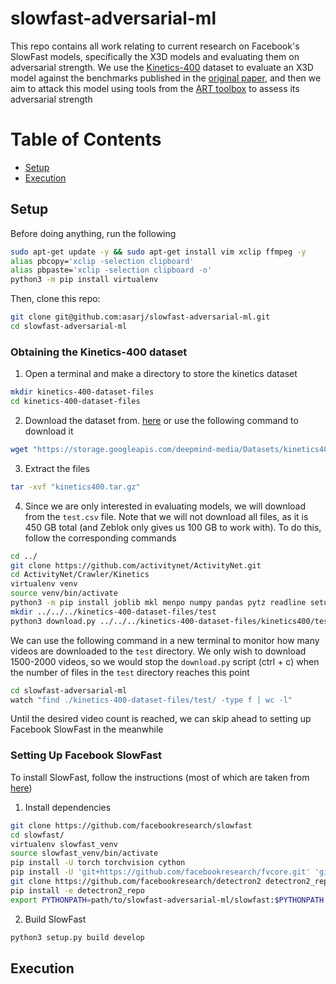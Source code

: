 # slowfast-adversarial-ml

This repo contains all work relating to current research on Facebook's SlowFast models, specifically the X3D models and evaluating them on adversarial strength. We use the [Kinetics-400](https://deepmind.com/research/open-source/kinetics) dataset to evaluate an X3D model against the benchmarks published in the [original paper](https://arxiv.org/pdf/2004.04730.pdf), and then we aim to attack this model using tools from the [ART toolbox](https://github.com/Trusted-AI/adversarial-robustness-toolbox/blob/main/examples/get_started_pytorch.py) to assess its adversarial strength

# Table of Contents
- [Setup](#Setup)
- [Execution](#Execution)

## Setup
Before doing anything, run the following
```bash
sudo apt-get update -y && sudo apt-get install vim xclip ffmpeg -y
alias pbcopy='xclip -selection clipboard'
alias pbpaste='xclip -selection clipboard -o'
python3 -m pip install virtualenv
```
Then, clone this repo:
```bash
git clone git@github.com:asarj/slowfast-adversarial-ml.git
cd slowfast-adversarial-ml
```
### Obtaining the Kinetics-400 dataset
1. Open a terminal and make a directory to store the kinetics dataset
```bash
mkdir kinetics-400-dataset-files
cd kinetics-400-dataset-files
```
2. Download the dataset from. [here](https://deepmind.com/research/open-source/kinetics) or use the following command to download it
```bash
wget "https://storage.googleapis.com/deepmind-media/Datasets/kinetics400.tar.gz"
```
3. Extract the files
```bash
tar -xvf "kinetics400.tar.gz"
```
4. Since we are only interested in evaluating models, we will download from the `test.csv` file. Note that we will not download all files, as it is 450 GB total (and Zeblok only gives us 100 GB to work with). To do this, follow the corresponding commands
```bash
cd ../
git clone https://github.com/activitynet/ActivityNet.git
cd ActivityNet/Crawler/Kinetics
virtualenv venv
source venv/bin/activate
python3 -m pip install joblib mkl menpo numpy pandas pytz readline setuptools six tk wheel decorator olefile youtube-dl
mkdir ../../../kinetics-400-dataset-files/test
python3 download.py ../../../kinetics-400-dataset-files/kinetics400/test.csv ../../../kinetics-400-dataset-files/test/
```
We can use the following command in a new terminal to monitor how many videos are downloaded to the `test` directory. We only wish to download 1500-2000 videos, so we would stop the `download.py` script (ctrl + c) when the number of files in the `test` directory reaches this point
```bash
cd slowfast-adversarial-ml 
watch "find ./kinetics-400-dataset-files/test/ -type f | wc -l"
```

Until the desired video count is reached, we can skip ahead to setting up Facebook SlowFast in the meanwhile

### Setting Up Facebook SlowFast
To install SlowFast, follow the instructions (most of which are taken from [here](https://github.com/facebookresearch/SlowFast/blob/master/INSTALL.md))
1. Install dependencies
```bash
git clone https://github.com/facebookresearch/slowfast
cd slowfast/
virtualenv slowfast_venv
source slowfast_venv/bin/activate
pip install -U torch torchvision cython
pip install -U 'git+https://github.com/facebookresearch/fvcore.git' 'git+https://github.com/cocodataset/cocoapi.git#subdirectory=PythonAPI'
git clone https://github.com/facebookresearch/detectron2 detectron2_repo
pip install -e detectron2_repo
export PYTHONPATH=path/to/slowfast-adversarial-ml/slowfast:$PYTHONPATH
```
2. Build SlowFast
```bash
python3 setup.py build develop
```

## Execution

